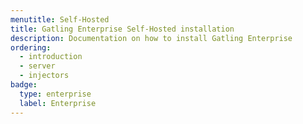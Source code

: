 ```yaml
---
menutitle: Self-Hosted 
title: Gatling Enterprise Self-Hosted installation
description: Documentation on how to install Gatling Enterprise
ordering:
  - introduction
  - server
  - injectors
badge:
  type: enterprise
  label: Enterprise
---
```


